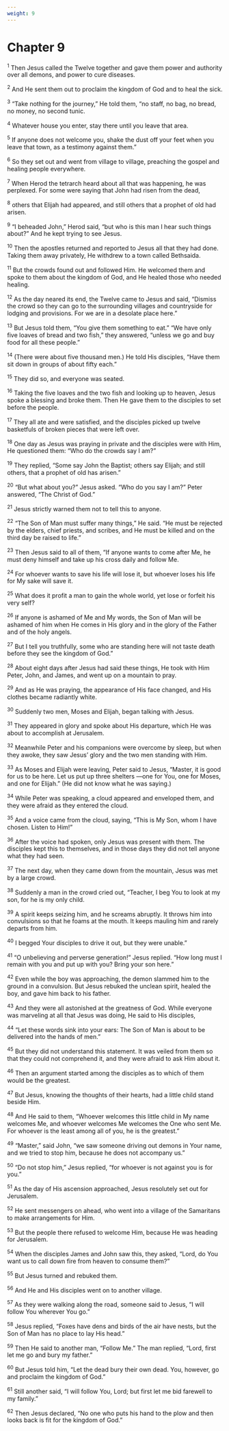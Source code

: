 ```yaml
---
weight: 9
---
```


# Chapter 9

<sup>1</sup> Then Jesus called the Twelve together and gave them power and authority over all demons, and power to cure diseases. 

<sup>2</sup> And He sent them out to proclaim the kingdom of God and to heal the sick. 

<sup>3</sup> “Take nothing for the journey,” He told them, “no staff, no bag, no bread, no money, no second tunic. 

<sup>4</sup> Whatever house you enter, stay there until you leave that area. 

<sup>5</sup> If anyone does not welcome you, shake the dust off your feet when you leave that town, as a testimony against them.” 

<sup>6</sup> So they set out and went from village to village, preaching the gospel and healing people everywhere. 

<sup>7</sup> When Herod the tetrarch heard about all that was happening, he was perplexed. For some were saying that John had risen from the dead, 

<sup>8</sup> others that Elijah had appeared, and still others that a prophet of old had arisen. 

<sup>9</sup> “I beheaded John,” Herod said, “but who is this man I hear such things about?” And he kept trying to see Jesus. 

<sup>10</sup> Then the apostles returned and reported to Jesus all that they had done. Taking them away privately, He withdrew to a town called Bethsaida. 

<sup>11</sup> But the crowds found out and followed Him. He welcomed them and spoke to them about the kingdom of God, and He healed those who needed healing. 

<sup>12</sup> As the day neared its end, the Twelve came to Jesus and said, “Dismiss the crowd so they can go to the surrounding villages and countryside for lodging and provisions. For we are in a desolate place here.” 

<sup>13</sup> But Jesus told them, “You give them something to eat.” “We have only five loaves of bread and two fish,” they answered, “unless we go and buy food for all these people.” 

<sup>14</sup> (There were about five thousand men.) He told His disciples, “Have them sit down in groups of about fifty each.” 

<sup>15</sup> They did so, and everyone was seated. 

<sup>16</sup> Taking the five loaves and the two fish and looking up to heaven, Jesus spoke a blessing and broke them. Then He gave them to the disciples to set before the people. 

<sup>17</sup> They all ate and were satisfied, and the disciples picked up twelve basketfuls of broken pieces that were left over. 

<sup>18</sup> One day as Jesus was praying in private and the disciples were with Him, He questioned them: “Who do the crowds say I am?” 

<sup>19</sup> They replied, “Some say John the Baptist; others say Elijah; and still others, that a prophet of old has arisen.” 

<sup>20</sup> “But what about you?” Jesus asked. “Who do you say I am?” Peter answered, “The Christ of God.” 

<sup>21</sup> Jesus strictly warned them not to tell this to anyone. 

<sup>22</sup> “The Son of Man must suffer many things,” He said. “He must be rejected by the elders, chief priests, and scribes, and He must be killed and on the third day be raised to life.” 

<sup>23</sup> Then Jesus said to all of them, “If anyone wants to come after Me, he must deny himself and take up his cross daily and follow Me. 

<sup>24</sup> For whoever wants to save his life will lose it, but whoever loses his life for My sake will save it. 

<sup>25</sup> What does it profit a man to gain the whole world, yet lose or forfeit his very self? 

<sup>26</sup> If anyone is ashamed of Me and My words, the Son of Man will be ashamed of him when He comes in His glory and in the glory of the Father and of the holy angels. 

<sup>27</sup> But I tell you truthfully, some who are standing here will not taste death before they see the kingdom of God.” 

<sup>28</sup> About eight days after Jesus had said these things, He took with Him Peter, John, and James, and went up on a mountain to pray. 

<sup>29</sup> And as He was praying, the appearance of His face changed, and His clothes became radiantly white. 

<sup>30</sup> Suddenly two men, Moses and Elijah, began talking with Jesus. 

<sup>31</sup> They appeared in glory and spoke about His departure, which He was about to accomplish at Jerusalem. 

<sup>32</sup> Meanwhile Peter and his companions were overcome by sleep, but when they awoke, they saw Jesus’ glory and the two men standing with Him. 

<sup>33</sup> As Moses and Elijah were leaving, Peter said to Jesus, “Master, it is good for us to be here. Let us put up three shelters —one for You, one for Moses, and one for Elijah.” (He did not know what he was saying.) 

<sup>34</sup> While Peter was speaking, a cloud appeared and enveloped them, and they were afraid as they entered the cloud. 

<sup>35</sup> And a voice came from the cloud, saying, “This is My Son, whom I have chosen. Listen to Him!” 

<sup>36</sup> After the voice had spoken, only Jesus was present with them. The disciples kept this to themselves, and in those days they did not tell anyone what they had seen. 

<sup>37</sup> The next day, when they came down from the mountain, Jesus was met by a large crowd. 

<sup>38</sup> Suddenly a man in the crowd cried out, “Teacher, I beg You to look at my son, for he is my only child. 

<sup>39</sup> A spirit keeps seizing him, and he screams abruptly. It throws him into convulsions so that he foams at the mouth. It keeps mauling him and rarely departs from him. 

<sup>40</sup> I begged Your disciples to drive it out, but they were unable.” 

<sup>41</sup> “O unbelieving and perverse generation!” Jesus replied. “How long must I remain with you and put up with you? Bring your son here.” 

<sup>42</sup> Even while the boy was approaching, the demon slammed him to the ground in a convulsion. But Jesus rebuked the unclean spirit, healed the boy, and gave him back to his father. 

<sup>43</sup> And they were all astonished at the greatness of God. While everyone was marveling at all that Jesus was doing, He said to His disciples, 

<sup>44</sup> “Let these words sink into your ears: The Son of Man is about to be delivered into the hands of men.” 

<sup>45</sup> But they did not understand this statement. It was veiled from them so that they could not comprehend it, and they were afraid to ask Him about it. 

<sup>46</sup> Then an argument started among the disciples as to which of them would be the greatest. 

<sup>47</sup> But Jesus, knowing the thoughts of their hearts, had a little child stand beside Him. 

<sup>48</sup> And He said to them, “Whoever welcomes this little child in My name welcomes Me, and whoever welcomes Me welcomes the One who sent Me. For whoever is the least among all of you, he is the greatest.” 

<sup>49</sup> “Master,” said John, “we saw someone driving out demons in Your name, and we tried to stop him, because he does not accompany us.” 

<sup>50</sup> “Do not stop him,” Jesus replied, “for whoever is not against you is for you.” 

<sup>51</sup> As the day of His ascension approached, Jesus resolutely set out for Jerusalem. 

<sup>52</sup> He sent messengers on ahead, who went into a village of the Samaritans to make arrangements for Him. 

<sup>53</sup> But the people there refused to welcome Him, because He was heading for Jerusalem. 

<sup>54</sup> When the disciples James and John saw this, they asked, “Lord, do You want us to call down fire from heaven to consume them?” 

<sup>55</sup> But Jesus turned and rebuked them. 

<sup>56</sup> And He and His disciples went on to another village. 

<sup>57</sup> As they were walking along the road, someone said to Jesus, “I will follow You wherever You go.” 

<sup>58</sup> Jesus replied, “Foxes have dens and birds of the air have nests, but the Son of Man has no place to lay His head.” 

<sup>59</sup> Then He said to another man, “Follow Me.” The man replied, “Lord, first let me go and bury my father.” 

<sup>60</sup> But Jesus told him, “Let the dead bury their own dead. You, however, go and proclaim the kingdom of God.” 

<sup>61</sup> Still another said, “I will follow You, Lord; but first let me bid farewell to my family.” 

<sup>62</sup> Then Jesus declared, “No one who puts his hand to the plow and then looks back is fit for the kingdom of God.” 


